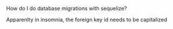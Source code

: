 How do I do database migrations with sequelize? 

Apparenlty in insomnia, the foreign key id needs to be capitalized